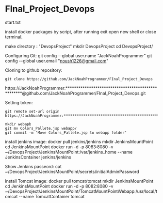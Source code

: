 # FInal_Project_Devops
start.txt

install docker packages by script, after running exit open new shell or close terminal. 

make directory : "DevopsProject"
	mkdir DevopsProject
	cd DevopsProject/


Configuring Git:
	git config --global user.name "JackNoahProgrammer"
	git config --global user.email "noush1226@gmail.com"


Cloning to github repository:

	git clone https://github.com/JackNoahProgrammer/FInal_Project_Devops

https://JackNoahProgrammer:***************************************************@github.com/JackNoahProgrammer/FInal_Project_Devops.git

Setting token:

	git remote set-url origin https://JackNoahProgrammer:***************************************************@github.com/JackNoahProgrammer/FInal_Project_Devops.git

	mkdir webapb
	git mv Colors_Pallete.jsp webapp/
	git commit -m "Move Colors_Pallete.jsp to webapp folder"

install jenkins image:
	docker pull jenkins/jenkins
	mkdir JenkinsMountPoint
	cd JenkinsMountPoint
	docker run -d -p 8083:8080 -v ~/DevopsProject/JenkinsMountPoint:/var/jenkins_home --name JenkinsContainer jenkins/jenkins

Show Jenkins passeord:
	cat ~/DevopsProject/JenkinsMountPoint/secrets/initialAdminPassword
	

install Tomcat image:
	docker pull tomcat/tomcat
	mkdir JenkinsMountPoint
	cd JenkinsMountPoint
	docker run -d -p 8082:8080 -v ~/DevopsProject/JenkinsMountPoint/TomcatMountPointWebapp:/usr/local/tomcat --name TomcatContainer tomcat

